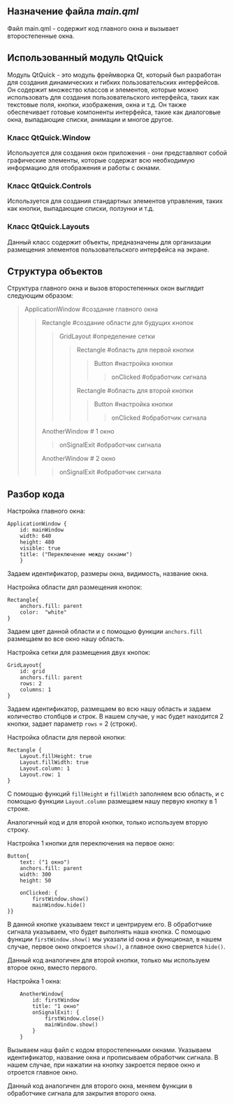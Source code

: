 ## Назначение файла _main.qml_
Файл main.qml - содержит код главного окна и вызывает второстепенные окна. 
## Использованный модуль QtQuick
Модуль QtQuick - это модуль фреймворка Qt, который был разработан для создания динамических и гибких пользовательских интерфейсов. Он содержит множество классов и элементов, 
которые можно использовать для создания пользовательского интерфейса, таких как текстовые поля, кнопки, изображения, окна и т.д. Он также 
обеспечивает готовые компоненты интерфейса, такие как диалоговые окна, выпадающие списки, анимации и многое другое.

### Класс QtQuick.Window
Используется для создания окон приложения - они представляют собой графические элементы, которые содержат всю необходимую информацию для отображения и работы с окнами.
### Класс QtQuick.Controls
Используется для создания стандартных элементов управления, таких как кнопки, выпадающие списки, ползунки и т.д.
### Класс QtQuick.Layouts
Данный класс содержит объекты, предназначены для организации размещения элементов пользовательского интерфейса на экране.
## Структура объектов
Структура главного окна и вызов второстепенных окон выглядит следующим образом:
> ApplicationWindow #создание главного окна
>> Rectangle #создание области для будущих кнопок
>>> GridLayout #определение сетки
>>>> Rectangle #область для первой кнопки
>>>>> Button #настройка кнопки
>>>>>> onClicked #обработчик сигнала
>>>>
>>>> Rectangle #область для второй кнопки
>>>>> Button #настройка кнопки
>>>>>> onClicked #обработчик сигнала
>>
>> AnotherWindow # 1 окно
>>> onSignalExit #обработчик сигнала
> >>
>> AnotherWindow # 2 окно
>>> onSignalExit #обработчик сигнала

## Разбор кода
Настройка главного окна:
```
ApplicationWindow {
    id: mainWindow
    width: 640
    height: 480
    visible: true
    title: ("Переключение между окнами")
    }
```
Задаем идентификатор, размеры окна, видимость, название окна.

Настройка области дял размещения кнопок:
```
Rectangle{
    anchors.fill: parent
    color:  "white" 
}
```
Задаем цвет данной области и с помощью функции `anchors.fill` размещаем во все окно нашу область.

Настройка сетки для размещения двух кнопок:
```
GridLayout{
    id: grid
    anchors.fill: parent
    rows: 2
    columns: 1
}
```
Задаем идентификатор, размещаем во всю нашу область и задаем количество столбцов и строк. В нашем случае, у нас будет находится 2 кнопки, задает параметр `rows` = 2 (строки).

Настройка области для первой кнопки:
```
Rectangle {
    Layout.fillHeight: true
    Layout.fillWidth: true
    Layout.column: 1
    Layout.row: 1
}
```
С помощью функций `fillHeight` и `fillWidth` заполняем всю область, и с помощью функции `Layout.column` размещаем нашу первую кнопку в 1 строке.

Аналогичный код и для второй кнопки, только используем вторую строку.

Настройка 1 кнопки для переключения на первое окно:
```
Button{
    text: ("1 окнo")
    anchors.fill: parent
    width: 300
    height: 50

    onClicked: {
        firstWindow.show()
        mainWindow.hide()
}}
```
В данной кнопке указываем текст и центрируем его. В обработчике сигнала указываем, что будет выполнять наша кнопка.
С помощью функции `firstWindow.show()` мы указали id окна и функционал, в нашем случае, первое окно откроется `show()`, а главное окно свернется `hide()`.

Данный код аналогичен для второй кнопки, только мы используем второе окно, вместо первого.

Настройка 1 окна:
```
    AnotherWindow{
        id: firstWindow
        title: "1 окнo"
        onSignalExit: {
            firstWindow.close()
            mainWindow.show()
        }
    }
```
Вызываем наш файл с кодом второстепенными окнами. Указываем идентификатор, название окна и прописываем обработчик сигнала.
В нашем случае, при нажатии на кнопку закроется первое окно и отроется главное окно.

Данный код аналогичен для второго окна, меняем функции в обработчике сигнала для закрытия второго окна.